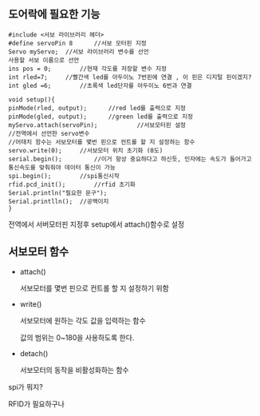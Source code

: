 ## 도어락에 필요한 기능

~~~ 
#include <서보 라이브러리 헤더>
#define servoPin 8 		//서보 모터핀 지정
Servo myServo; 	//서보 라이브러리 변수를 선언
사용할 서보 이름으로 선언
ins pos = 0; 		//현재 각도를 저장할 변수 지정
int rled=7;		//빨간색 led를 아두이노 7번핀에 연결 , 이 핀은 디지털 핀이겠지?
int gled =6;		//초록색 led단자를 아두이노 6번과 연결

~~~

~~~ 
void setup(){
pinMode(rled, output);		//red led를 출력으로 지정
pinMode(gled, output);		//green led를 출력으로 지정
myServo.attach(servoPin);			//서보모터핀 설정
//전역에서 선언한 servo변수
//어태치 함수는 서보모터를 몇번 핀으로 컨트롤 할 지 설정하는 함수
servo.write(0);		//서보모터 위치 초기화 (0도)
serial.begin(); 		//이거 항상 중요하다고 하신듯, 인자에는 속도가 들어가고 통신속도를 맞춰줘야 데이터 통신이 가능
spi.begin();		//spi통신시작
rfid.pcd_init();		//rfid 초기화 
Serial.println("필요한 문구");
Serial.printlln(); 	//공백이지
}
~~~

전역에서 서버모터핀 지정후 setup에서 attach()함수로 설정

## 서보모터 함수 

- attach()

  서보모터를 몇번 핀으로 컨트롤 할 지 설정하기 위함

- write()

  서보모터에 원하는 각도 값을 입력하는 함수

  값의 범위는 0~180을 사용하도록 한다.

- detach()

  서보모터의 동작을 비활성화하는 함수

spi가 뭐지? 

RFID가 필요하구나



